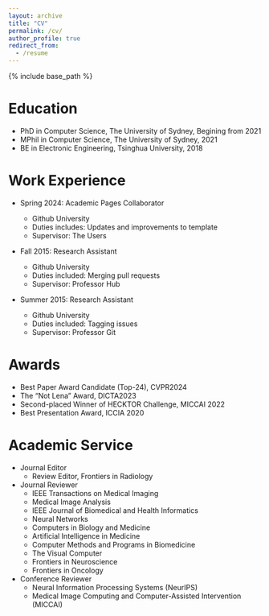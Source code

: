 ```yaml
---
layout: archive
title: "CV"
permalink: /cv/
author_profile: true
redirect_from:
  - /resume
---
```


{% include base_path %}

Education
======
* PhD in Computer Science, The University of Sydney, Begining from 2021
* MPhil in Computer Science, The University of Sydney, 2021
* BE in Electronic Engineering, Tsinghua University, 2018

Work Experience
======
* Spring 2024: Academic Pages Collaborator
  * Github University
  * Duties includes: Updates and improvements to template
  * Supervisor: The Users

* Fall 2015: Research Assistant
  * Github University
  * Duties included: Merging pull requests
  * Supervisor: Professor Hub

* Summer 2015: Research Assistant
  * Github University
  * Duties included: Tagging issues
  * Supervisor: Professor Git
  
Awards
======
* Best Paper Award Candidate (Top-24), CVPR2024
* The “Not Lena” Award, DICTA2023
* Second-placed Winner of HECKTOR Challenge, MICCAI 2022
* Best Presentation Award, ICCIA 2020
  
Academic Service
======
* Journal Editor
  * Review Editor, Frontiers in Radiology
* Journal Reviewer
  * IEEE Transactions on Medical Imaging
  * Medical Image Analysis
  * IEEE Journal of Biomedical and Health Informatics
  * Neural Networks
  * Computers in Biology and Medicine
  * Artificial Intelligence in Medicine
  * Computer Methods and Programs in Biomedicine
  * The Visual Computer
  * Frontiers in Neuroscience
  * Frontiers in Oncology
* Conference Reviewer
  * Neural Information Processing Systems (NeurIPS)
  * Medical Image Computing and Computer-Assisted Intervention (MICCAI)



